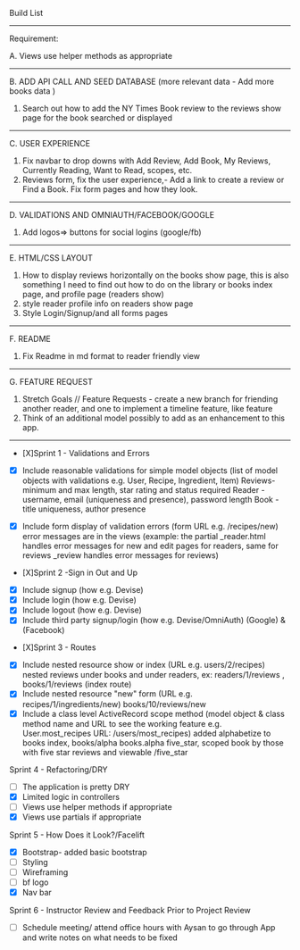 Build List
***********
Requirement:

A. Views use helper methods as appropriate
_____________________________
B. ADD API CALL AND SEED DATABASE (more relevant data - Add more books data )

1. Search out how to add the NY Times Book review to the reviews show page for the book searched or displayed
______________________________
C. USER EXPERIENCE

1. Fix navbar to drop downs with Add Review, Add Book, My Reviews, Currently Reading, Want to Read, scopes, etc.
2. Reviews form, fix the user experience,- Add a link to create a review or Find a Book. Fix form pages and how they look.
______________________________
D. VALIDATIONS AND OMNIAUTH/FACEBOOK/GOOGLE

1. Add logos=> buttons for social logins (google/fb)
____________________________
E. HTML/CSS LAYOUT

1. How to display reviews horizontally on the books show page, this is also something I need to find out how to do on the library or books index page, and profile page (readers show)
2. style reader profile info on readers show page
3. Style Login/Signup/and all forms pages
______________________________
F. README

1. Fix Readme in md format to reader friendly view
_______________________________
G. FEATURE REQUEST
1. Stretch Goals // Feature Requests - create a new branch for friending another reader, and one to implement a timeline feature, like feature
2. Think of an additional model possibly to add as an enhancement to this app.
______________________________

- [X]Sprint 1 - Validations and Errors
- [X] Include reasonable validations for simple model objects (list of model objects with validations e.g. User, Recipe, Ingredient, Item)
    Reviews- minimum and max length, star rating and status required 
	Reader - username, email (uniqueness and presence), password length
	Book - title uniqueness, author presence

- [X] Include form display of validation errors (form URL e.g. /recipes/new) error messages are in the views (example: the partial _reader.html handles error messages for new and edit pages for readers, same for reviews _review handles error messages for reviews)

- [X]Sprint 2 -Sign in Out and Up
- [X] Include signup (how e.g. Devise)
- [X] Include login (how e.g. Devise)
- [X] Include logout (how e.g. Devise)
- [X] Include third party signup/login (how e.g. Devise/OmniAuth) (Google) & (Facebook)

- [X]Sprint 3 - Routes
- [X] Include nested resource show or index (URL e.g. users/2/recipes)
    nested reviews under books and under readers, ex: readers/1/reviews , books/1/reviews (index route)
- [X] Include nested resource "new" form (URL e.g. recipes/1/ingredients/new)
    books/10/reviews/new
- [X] Include a class level ActiveRecord scope method (model object & class method name and URL to see the working feature e.g. User.most_recipes URL: /users/most_recipes)
    added alphabetize to books index, books/alpha   books.alpha
    five_star, scoped book by those with five star reviews and viewable /five_star

Sprint 4 - Refactoring/DRY
- [ ] The application is pretty DRY
- [X] Limited logic in controllers
- [ ] Views use helper methods if appropriate
- [X] Views use partials if appropriate

Sprint 5 - How Does it Look?/Facelift
- [X]   Bootstrap- added basic bootstrap
- [ ]   Styling
- [ ]   Wireframing
- [ ]   bf logo
- [X]   Nav bar

Sprint 6 - Instructor Review and Feedback Prior to Project Review
- [ ]   Schedule meeting/ attend office hours with Aysan to go through App and write notes on what needs to be fixed